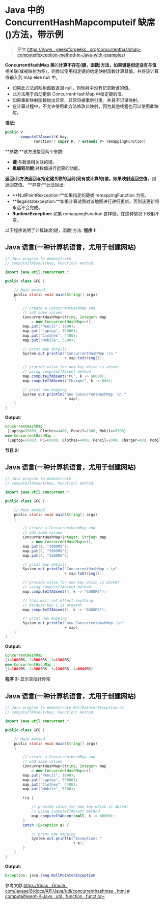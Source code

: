 # Java 中的 ConcurrentHashMapcomputeif 缺席()方法，带示例

> 原文:[https://www . geeksforgeeks . org/concurrenthashmap-computeifexception-method-in-Java-with-examples/](https://www.geeksforgeeks.org/concurrenthashmap-computeifabsent-method-in-java-with-examples/)

**ConcurrentHashMap 类**的**计算不存在(键，函数)**方法，如果键是**但还没有与值**相关联(或被映射为空)，则尝试使用指定键的给定映射函数计算其值，并将该计算值输入到 map else null 中。

*   如果此方法的映射函数返回 null，则映射中没有记录新键的值。
*   此方法用于自动更新 ConcurrentHashMap 中给定键的值。
*   如果重新映射函数抛出异常，异常将被重新引发，并且不记录映射。
*   在计算过程中，不允许使用此方法修改此映射，因为其他线程也可以使用此映射。

**语法:**

```java
public V 
       computeIfAbsent(K key,
             Function<? super K, ? extends V> remappingFunction)
```

**参数:**该方法接受两个参数:

*   **键**:与数值相关联的键。
*   **重编程功能**:对数值进行运算的功能。

**返回:**此方法返回**与指定键关联的当前(现有或计算的)值，如果映射返回空值**，则返回空值。
**异常:**此法抛出:

*   **NullPointRexception:**如果指定的键或 remappingFunction 为空。
*   **llegalstatexception:**如果计算试图对该地图进行递归更新，否则该更新将永远不会完成。
*   **RuntimeException:** 如果 remappingFunction 这样做，在这种情况下映射不变。

以下程序说明了计算缺席(键，函数)方法:
**程序 1:**

## Java 语言(一种计算机语言，尤用于创建网站)

```java
// Java program to demonstrate
// computeIfAbsent(Key, Function) method.

import java.util.concurrent.*;

public class GFG {

    // Main method
    public static void main(String[] args)
    {

        // create a ConcurrentHashMap and
        // add some values
        ConcurrentHashMap<String, Integer> map
            = new ConcurrentHashMap<>();
        map.put("Pencil", 1000);
        map.put("Laptop", 55000);
        map.put("Clothes", 4400);
        map.put("Mobile", 5300);

        // print map details
        System.out.println("ConcurrentHashMap :\n "
                           + map.toString());

        // provide value for new key which is absent
        // using computeIfAbsent method
        map.computeIfAbsent("PC", k -> 60000);
        map.computeIfAbsent("Charger", k -> 800);

        // print new mapping
        System.out.println("new ConcurrentHashMap :\n "
                           + map);
    }
}
```

**Output:** 

```java
ConcurrentHashMap :
 {Laptop=55000, Clothes=4400, Pencil=1000, Mobile=5300}
new ConcurrentHashMap :
 {Laptop=55000, PC=60000, Clothes=4400, Pencil=1000, Charger=800, Mobile=5300}
```

**节目 2:**

## Java 语言(一种计算机语言，尤用于创建网站)

```java
// Java program to demonstrate
// computeIfAbsent(Key, Function) method.

import java.util.concurrent.*;

public class GFG {

    // Main method
    public static void main(String[] args)
    {

        // create a ConcurrentHashMap and
        // add some values
        ConcurrentHashMap<Integer, String> map
            = new ConcurrentHashMap<>();
        map.put(1, "1000RS");
        map.put(2, "5009RS");
        map.put(3, "1300RS");

        // print map details
        System.out.println("ConcurrentHashMap : \n"
                           + map.toString());

        // provide value for new key which is absent
        // using computeIfAbsent method
        map.computeIfAbsent(4, k -> "6000RS");

        // this will not effect anything
        // because key 1 is present
        map.computeIfAbsent(1, k -> "8000RS");

        // print new mapping
        System.out.println("new ConcurrentHashMap :\n"
                           + map);
    }
}
```

**Output:** 

```java
ConcurrentHashMap : 
{1=1000RS, 2=5009RS, 3=1300RS}
new ConcurrentHashMap :
{1=1000RS, 2=5009RS, 3=1300RS, 4=6000RS}
```

**程序 3:** 显示空指针异常

## Java 语言(一种计算机语言，尤用于创建网站)

```java
// Java program to demonstrate NullPointerException of
// computeIfAbsent(Key, Function) method.

import java.util.concurrent.*;

public class GFG {

    // Main method
    public static void main(String[] args)
    {

        // create a ConcurrentHashMap and
        // add some values
        ConcurrentHashMap<String, Integer> map
            = new ConcurrentHashMap<>();
        map.put("Pencil", 1000);
        map.put("Laptop", 55000);
        map.put("Clothes", 4400);
        map.put("Mobile", 5300);

        try {

            // provide value for new key which is absent
            // using computeIfAbsent method
            map.computeIfAbsent(null, k -> 60000);
        }
        catch (Exception e) {

            // print new mapping
            System.out.println("Exception: "
                               + e);
        }
    }
}
```

**Output:** 

```java
Exception: java.lang.NullPointerException
```

参考文献:[https://docs . Oracle . com/javase/8/docs/API/Java/util/concurrenthashmap . html # computeifexent-K-Java . util . function . function-](https://docs.oracle.com/javase/8/docs/api/java/util/concurrent/ConcurrentHashMap.html#computeIfAbsent-K-java.util.function.Function-)